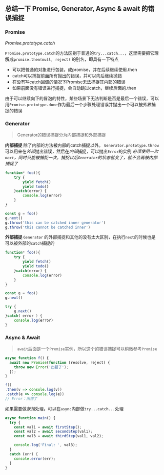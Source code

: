 
## 总结一下 Promise, Generator, Async & await 的错误捕捉


### Promise

*Promise.prototype.catch*

`Promise.prototype.catch`的方法区别于普通的`try...catch...`，这里需要把它理解成`promise.then(null, reject)` 的别名，即具有一下特点
* 可以把普通的对象进行包装，成promise，并在后续继续使用.then
* catch可以捕捉前面所有抛出的错误，并可以向后继续抛错
* 在没有写catch回调的情况下Promise无法捕捉其内部的错误
* 如果前面没有错误进行捕捉，会自动跳过catch，继续后面的.then

由于可以继续向下的冒泡的特性，某些场景下无法判断是否是最后一个错误，可以用`Promise.prototype.done`作为最后一个步骤处理错误并抛出一个可以被外界捕捉的错误


### Generator

> Generator的错误捕捉分为内部捕捉和外部捕捉

**内部捕捉**
除了内部的方法被内部的catch捕捉以外。
`Generator.prototype.throw`可以用来在*外部*抛出错误，然后在*内部*捕捉，可以抛出`Error`的实例
*必须使用一次`next`，同时只能被捕捉一次，捕捉以后`Generator`的状态就变了，就不会再被内部捕捉了*

```js
function* foo(){
    try {
        yield fetch()
        yield todo()
    }catch(error) {
        console.log(error)
    }
}

const g = foo()
g.next() 
g.throw('this can be catched inner generator')
g.throw('this cannot be catched inner')
```


**外部捕捉**
`Generator` 的外部捕捉和其他的没有太大区别，在执行`next`的时候也是可以被外部的`catch`捕捉的

```js
function* foo(){
    try {
        yield fetch()
        yield todo()
    }catch(error) {
        console.log(error)
    }
}

const g = foo()
g.next() 

try {
    g.next()
}catch( error ) {
    console.log(error)
}
```


### Async & Await

> `await`后面是一个`Promise`实例，所以这个的错误捕捉可以稍微参考`Promise`

```js
async function f() {
  await new Promise(function (resolve, reject) {
    throw new Error('出错了');
  });
}

f()
.then(v => console.log(v))
.catch(e => console.log(e))
// Error：出错了
```

如果需要做*放错*处理，可以在`async`内部做`try...catch...`处理

```js
async function main() {
  try {
    const val1 = await firstStep();
    const val2 = await secondStep(val1);
    const val3 = await thirdStep(val1, val2);

    console.log('Final: ', val3);
  }
  catch (err) {
    console.error(err);
  }
}
```